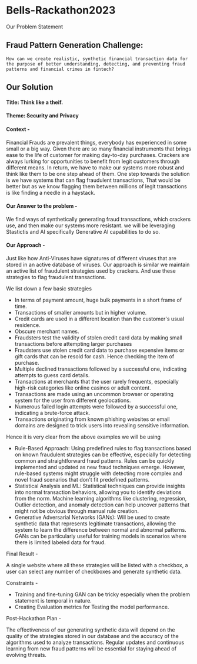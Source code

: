 # Bells-Rackathon2023

 Our Problem Statement

## Fraud Pattern Generation Challenge:

    How can we create realistic, synthetic financial transaction data for the purpose of better understanding, detecting, and preventing fraud patterns and financial crimes in fintech?


## Our Solution

#### Title: Think like a theif.

#### Theme: Security and Privacy

#### Context -

Financial Frauds are prevalent things, everybody has experienced in some small or a big way. Given there are so many financial instruments that brings ease to the life of customer for making day-to-day purchases. Crackers are always lurking for opportunities to benefit from legit customers through different means. In return, we have to make our systems more robust and think like them to be one step ahead of them. One step towards the solution is we have systems that can flag fraudulent transactions, That would be better but as we know flagging them between millions of legit transactions is like finding a needle in a haystack.

#### Our Answer to the problem -

We find ways of synthetically generating fraud transactions, which crackers use, and then make our systems more resistant. we will be leveraging Stastictis and AI specifically Generative AI capabilities to do so.

#### Our Approach -

Just like how Anti-Viruses have signatures of different viruses that are stored in an active database of viruses. Our approach is similar we maintain an active list of fraudulent strategies used by crackers. And use these strategies to flag fraudulent transactions.

We list down a few basic strategies

* In terms of payment amount, huge bulk payments in a short frame of time.
* Transactions of smaller amounts but in higher volume.
* Credit cards are used in a different location than the customer's usual residence.
* Obscure merchant names.
* Fraudsters test the validity of stolen credit card data by making small transactions before attempting larger purchases
* Fraudsters use stolen credit card data to purchase expensive items or gift cards that can be resold for cash. Hence checking the item of purchase.
* Multiple declined transactions followed by a successful one, indicating attempts to guess card details.
* Transactions at merchants that the user rarely frequents, especially high-risk categories like online casinos or adult content.
* Transactions are made using an uncommon browser or operating system for the user from different geolocations.
* Numerous failed login attempts were followed by a successful one, indicating a brute-force attack.
* Transactions originating from known phishing websites or email domains are designed to trick users into revealing sensitive information.

Hence it is very clear from the above examples we will be using

* Rule-Based Approach: Using predefined rules to flag transactions based on known fraudulent strategies can be effective, especially for detecting common and straightforward fraud patterns. Rules can be quickly implemented and updated as new fraud techniques emerge. However, rule-based systems might struggle with detecting more complex and novel fraud scenarios that don't fit predefined patterns.
* Statistical Analysis and ML: Statistical techniques can provide insights into normal transaction behaviors, allowing you to identify deviations from the norm. Machine learning algorithms like clustering, regression, Outlier detection, and anomaly detection can help uncover patterns that might not be obvious through manual rule creation.
* Generative Adversarial Networks (GANs): Will be used to create synthetic data that represents legitimate transactions, allowing the system to learn the difference between normal and abnormal patterns. GANs can be particularly useful for training models in scenarios where there is limited labeled data for fraud.

Final Result -

A single website where all these strategies will be listed with a checkbox, a user can select any number of checkboxes and generate synthetic data.

Constraints -

* Training and fine-tuning GAN can be tricky especially when the problem statement is temporal in nature.
* Creating Evaluation metrics for Testing the model performance.

Post-Hackathon Plan -

The effectiveness of our generating synthetic data will depend on the quality of the strategies stored in our database and the accuracy of the algorithms used to analyze transactions. Regular updates and continuous learning from new fraud patterns will be essential for staying ahead of evolving threats.
